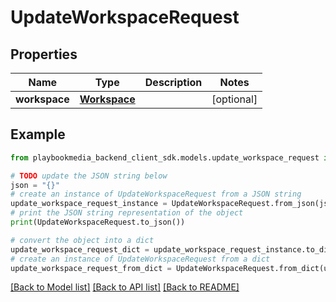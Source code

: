 # UpdateWorkspaceRequest


## Properties

Name | Type | Description | Notes
------------ | ------------- | ------------- | -------------
**workspace** | [**Workspace**](Workspace.md) |  | [optional] 

## Example

```python
from playbookmedia_backend_client_sdk.models.update_workspace_request import UpdateWorkspaceRequest

# TODO update the JSON string below
json = "{}"
# create an instance of UpdateWorkspaceRequest from a JSON string
update_workspace_request_instance = UpdateWorkspaceRequest.from_json(json)
# print the JSON string representation of the object
print(UpdateWorkspaceRequest.to_json())

# convert the object into a dict
update_workspace_request_dict = update_workspace_request_instance.to_dict()
# create an instance of UpdateWorkspaceRequest from a dict
update_workspace_request_from_dict = UpdateWorkspaceRequest.from_dict(update_workspace_request_dict)
```
[[Back to Model list]](../README.md#documentation-for-models) [[Back to API list]](../README.md#documentation-for-api-endpoints) [[Back to README]](../README.md)


